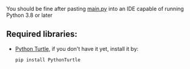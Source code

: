 You should be fine after pasting <a href="https://github.com/scraptechguy/CanonShot/blob/main/main.py" target="_blank">main.py</a> into an IDE capable of running Python 3.8 or later 

## Required libraries: 

+ <a href="https://pypi.org/project/PythonTurtle/" target="_blank">Python Turtle</a>, if you don't have it yet, install it by:

      pip install PythonTurtle


